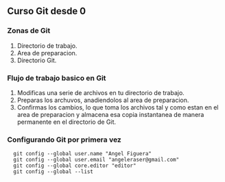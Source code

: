 ## Curso Git desde 0

### Zonas de Git
1. Directorio de trabajo.
2. Area de preparacion.
3. Directorio Git.

### Flujo de trabajo basico en Git
1. Modificas una serie de archivos en tu directorio de trabajo.
2. Preparas los archuvos, anadiendolos al area de preparacion.
3. Confirmas los cambios, lo que toma los archivos tal y como estan en el area de preparacion y almacena esa copia instantanea de manera permanente en el directorio de Git.

### Configurando Git por primera vez 
```
  git config --global user.name "Angel Figuera"
  git config --global user.email "angeleraser@gmail.com"
  git config --global core.editor "editor"
  git config --global --list
```
